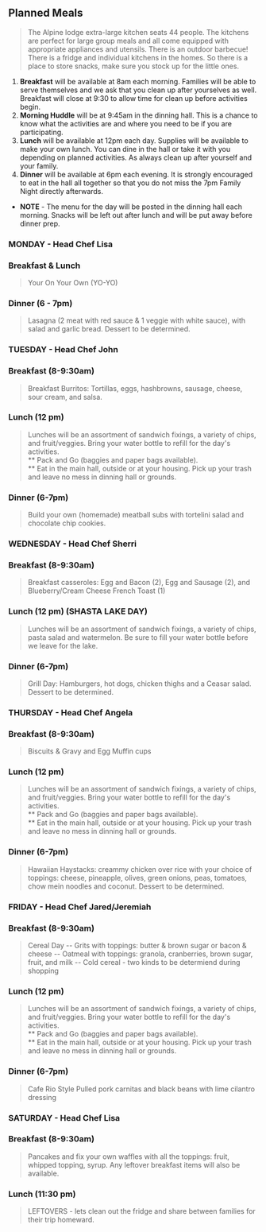 ## Planned Meals
> The Alpine lodge extra-large kitchen seats 44 people.  The kitchens are perfect for large group meals and all come equipped with appropriate appliances and utensils. There is an outdoor barbecue!  There is a fridge and individual kitchens in the homes.   So there is a place to store snacks, make sure you stock up for the little ones.

1. **Breakfast** will be available at 8am each morning. Families will be able to serve themselves and we ask that you clean up after yourselves as well. Breakfast will close at 9:30 to allow time for clean up before activities begin.
2.  **Morning Huddle** will be at 9:45am in the dinning hall.  This is a chance to know what the activities are and where you need to be if you are participating.
3.  **Lunch** will be available at 12pm each day.  Supplies will be available to make your own lunch.  You can dine in the hall or take it with you depending on planned activities.  As always clean up after yourself and your family.  
4.  **Dinner** will be available at 6pm each evening. It is strongly encouraged to eat in the hall all together so that you do not miss the 7pm Family Night directly afterwards.
- **NOTE** - The menu for the day will be posted in the dinning hall each morning. Snacks will be left out after lunch and will be put away before dinner prep.
    
### MONDAY - Head Chef Lisa 
### Breakfast & Lunch
> Your On Your Own (YO-YO)

### Dinner (6 - 7pm)
> Lasagna (2 meat with red sauce & 1 veggie with white sauce), with salad and garlic bread. Dessert to be determined.

### TUESDAY - Head Chef John
### Breakfast (8-9:30am)
> Breakfast Burritos: Tortillas, eggs, hashbrowns, sausage, cheese, sour cream, and salsa.

### Lunch (12 pm)
> Lunches will be an assortment of sandwich fixings, a variety of chips, and fruit/veggies.  Bring your water bottle to refill for the day's activities.  
>  ** Pack and Go (baggies and paper bags available).  
>  ** Eat in the main hall, outside or at your housing. Pick up your trash and leave no mess in dinning hall or grounds. 

### Dinner (6-7pm)
> Build your own (homemade) meatball subs with tortelini salad and chocolate chip cookies.

### WEDNESDAY - Head Chef Sherri
### Breakfast (8-9:30am)
> Breakfast casseroles: Egg and Bacon (2), Egg and Sausage (2), and Blueberry/Cream Cheese French Toast (1)

### Lunch (12 pm) (SHASTA LAKE DAY)
> Lunches will be an assortment of sandwich fixings, a variety of chips, pasta salad and watermelon.  Be sure to fill your water bottle before we leave for the lake.    

### Dinner (6-7pm)
> Grill Day: Hamburgers, hot dogs, chicken thighs and a Ceasar salad. Dessert to be determined.

### THURSDAY - Head Chef Angela
### Breakfast (8-9:30am)
> Biscuits & Gravy and Egg Muffin cups

### Lunch (12 pm)
> Lunches will be an assortment of sandwich fixings, a variety of chips, and fruit/veggies.  Bring your water bottle to refill for the day's activities.  
>  ** Pack and Go (baggies and paper bags available).  
>  ** Eat in the main hall, outside or at your housing. Pick up your trash and leave no mess in dinning hall or grounds. 

### Dinner (6-7pm)
> Hawaiian Haystacks: creammy chicken over rice with your choice of toppings: cheese, pineapple, olives, green onions, peas, tomatoes, chow mein noodles and coconut. Dessert to be determined.

### FRIDAY - Head Chef Jared/Jeremiah
### Breakfast (8-9:30am)
> Cereal Day
>   -- Grits with toppings: butter & brown sugar or bacon & cheese
>   -- Oatmeal with toppings: granola, cranberries, brown sugar, fruit, and milk
>   -- Cold cereal - two kinds to be determiend during shopping

### Lunch (12 pm)
> Lunches will be an assortment of sandwich fixings, a variety of chips, and fruit/veggies.  Bring your water bottle to refill for the day's activities.  
>  ** Pack and Go (baggies and paper bags available).  
>  ** Eat in the main hall, outside or at your housing. Pick up your trash and leave no mess in dinning hall or grounds. 

### Dinner (6-7pm)
> Cafe Rio Style Pulled pork carnitas and black beans with lime cilantro dressing

### SATURDAY - Head Chef Lisa 
### Breakfast (8-9:30am)
> Pancakes and fix your own waffles with all the toppings: fruit, whipped topping, syrup.  Any leftover breakfast items will also be available. 
### Lunch (11:30 pm)
> LEFTOVERS - lets clean out the fridge and share between families for their trip homeward. 
